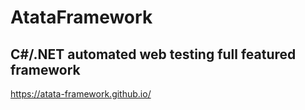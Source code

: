 # AtataFramework

## C#/.NET automated web testing full featured framework

https://atata-framework.github.io/
